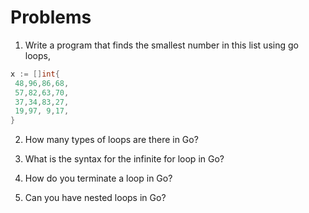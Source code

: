 # Problems

1. Write a program that finds the smallest number in this list using go loops,
```go
x := []int{
 48,96,86,68,
 57,82,63,70,
 37,34,83,27,
 19,97, 9,17,
}
```

2. How many types of loops are there in Go?
  
3. What is the syntax for the infinite for loop in Go?

4. How do you terminate a loop in Go?

5. Can you have nested loops in Go?